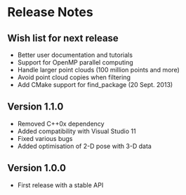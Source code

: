 Release Notes
=============

Wish list for next release
--------------------------

 * Better user documentation and tutorials
 * Support for OpenMP parallel computing
 * Handle larger point clouds (100 million points and more)
 * Avoid point cloud copies when filtering
 * Add CMake support for find_package (20 Sept. 2013)


Version 1.1.0
--------------

 * Removed C++0x dependency 
 * Added compatibility with Visual Studio 11
 * Fixed various bugs
 * Added optimisation of 2-D pose with 3-D data
 
Version 1.0.0
-------------

 * First release with a stable API
